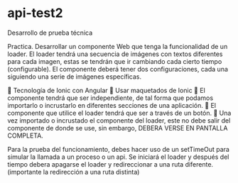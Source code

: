 # api-test2
Desarrollo de prueba técnica

Practica. 
Desarrollar un componente Web que tenga la funcionalidad de un loader. El loader tendrá una secuencia de imágenes con textos diferentes para cada imagen, estas se tendrán que ir cambiando cada cierto tiempo (configurable). El componente deberá tener dos configuraciones, cada una siguiendo una serie de imágenes específicas. 

	Tecnología de Ionic con Angular
	Usar maquetados de Ionic
	El componente tendrá que ser independiente, de tal forma que podamos importarlo o incrustarlo en diferentes secciones de una aplicación. 
	El componente que utilice el loader tendrá que ser a través de un botón. 
	Una vez importado o incrustado el componente del loader, este no debe salir del componente de donde se use, sin embargo, DEBERA VERSE EN PANTALLA COMPLETA. 
		
Para la prueba del funcionamiento, debes hacer uso de un setTimeOut para simular la llamada a un proceso o un api. Se iniciará el loader y después del tiempo debera apagarse el loader y redireccionar a una ruta diferente. (importante la redirección a una ruta distinta)
